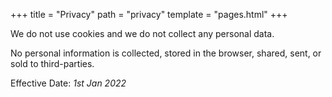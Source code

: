 +++
title = "Privacy"
path = "privacy"
template = "pages.html"
+++

We do not use cookies and we do not collect any personal data.

No personal information is collected, stored in the browser, shared, sent, or sold to third-parties.

Effective Date: _1st Jan 2022_
